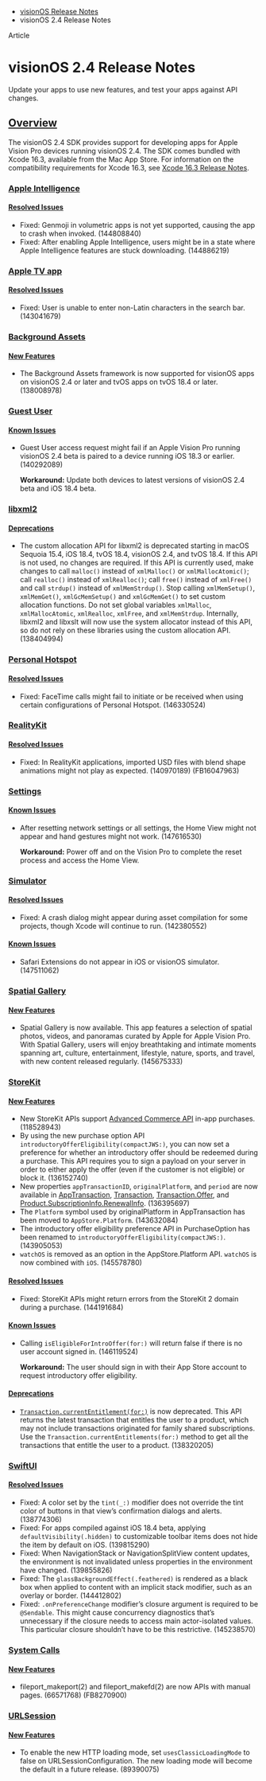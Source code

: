 - [visionOS Release Notes](https://developer.apple.com/documentation/visionos-release-notes)
- visionOS 2.4 Release Notes

Article

# visionOS 2.4 Release Notes

Update your apps to use new features, and test your apps against API changes.

## [Overview](https://developer.apple.com/documentation/visionos-release-notes/visionos-2_4-release-notes#Overview)

The visionOS 2.4 SDK provides support for developing apps for Apple Vision Pro devices running visionOS 2.4. The SDK comes bundled with Xcode 16.3, available from the Mac App Store. For information on the compatibility requirements for Xcode 16.3, see [Xcode 16.3 Release Notes](https://developer.apple.com/documentation/Xcode-Release-Notes/xcode-16_3-release-notes).

### [Apple Intelligence](https://developer.apple.com/documentation/visionos-release-notes/visionos-2_4-release-notes#Apple-Intelligence)

#### [Resolved Issues](https://developer.apple.com/documentation/visionos-release-notes/visionos-2_4-release-notes#Resolved-Issues)

- Fixed: Genmoji in volumetric apps is not yet supported, causing the app to crash when invoked. (144808840)
- Fixed: After enabling Apple Intelligence, users might be in a state where Apple Intelligence features are stuck downloading. (144886219)

### [Apple TV app](https://developer.apple.com/documentation/visionos-release-notes/visionos-2_4-release-notes#Apple-TV-app)

#### [Resolved Issues](https://developer.apple.com/documentation/visionos-release-notes/visionos-2_4-release-notes#Resolved-Issues)

- Fixed: User is unable to enter non-Latin characters in the search bar. (143041679)

### [Background Assets](https://developer.apple.com/documentation/visionos-release-notes/visionos-2_4-release-notes#Background-Assets)

#### [New Features](https://developer.apple.com/documentation/visionos-release-notes/visionos-2_4-release-notes#New-Features)

- The Background Assets framework is now supported for visionOS apps on visionOS 2.4 or later and tvOS apps on tvOS 18.4 or later. (138008978)

### [Guest User](https://developer.apple.com/documentation/visionos-release-notes/visionos-2_4-release-notes#Guest-User)

#### [Known Issues](https://developer.apple.com/documentation/visionos-release-notes/visionos-2_4-release-notes#Known-Issues)

- Guest User access request might fail if an Apple Vision Pro running visionOS 2.4 beta is paired to a device running iOS 18.3 or earlier. (140292089)

  **Workaround:** Update both devices to latest versions of visionOS 2.4 beta and iOS 18.4 beta.

### [libxml2](https://developer.apple.com/documentation/visionos-release-notes/visionos-2_4-release-notes#libxml2)

#### [Deprecations](https://developer.apple.com/documentation/visionos-release-notes/visionos-2_4-release-notes#Deprecations)

- The custom allocation API for libxml2 is deprecated starting in macOS Sequoia 15.4, iOS 18.4, tvOS 18.4, visionOS 2.4, and tvOS 18.4. If this API is not used, no changes are required. If this API is currently used, make changes to call `malloc()` instead of `xmlMalloc()` or `xmlMallocAtomic()`; call `realloc()` instead of `xmlRealloc()`; call `free()` instead of `xmlFree()` and call `strdup()` instead of `xmlMemStrdup()`. Stop calling `xmlMemSetup()`, `xmlMemGet()`, `xmlGcMemSetup()` and `xmlGcMemGet()` to set custom allocation functions. Do not set global variables `xmlMalloc`, `xmlMallocAtomic`, `xmlRealloc`, `xmlFree`, and `xmlMemStrdup`. Internally, libxml2 and libxslt will now use the system allocator instead of this API, so do not rely on these libraries using the custom allocation API. (138404994)

### [Personal Hotspot](https://developer.apple.com/documentation/visionos-release-notes/visionos-2_4-release-notes#Personal-Hotspot)

#### [Resolved Issues](https://developer.apple.com/documentation/visionos-release-notes/visionos-2_4-release-notes#Resolved-Issues)

- Fixed: FaceTime calls might fail to initiate or be received when using certain configurations of Personal Hotspot. (146330524)

### [RealityKit](https://developer.apple.com/documentation/visionos-release-notes/visionos-2_4-release-notes#RealityKit)

#### [Resolved Issues](https://developer.apple.com/documentation/visionos-release-notes/visionos-2_4-release-notes#Resolved-Issues)

- Fixed: In RealityKit applications, imported USD files with blend shape animations might not play as expected. (140970189) (FB16047963)

### [Settings](https://developer.apple.com/documentation/visionos-release-notes/visionos-2_4-release-notes#Settings)

#### [Known Issues](https://developer.apple.com/documentation/visionos-release-notes/visionos-2_4-release-notes#Known-Issues)

- After resetting network settings or all settings, the Home View might not appear and hand gestures might not work. (147616530)

  **Workaround:** Power off and on the Vision Pro to complete the reset process and access the Home View.

### [Simulator](https://developer.apple.com/documentation/visionos-release-notes/visionos-2_4-release-notes#Simulator)

#### [Resolved Issues](https://developer.apple.com/documentation/visionos-release-notes/visionos-2_4-release-notes#Resolved-Issues)

- Fixed: A crash dialog might appear during asset compilation for some projects, though Xcode will continue to run. (142380552)

#### [Known Issues](https://developer.apple.com/documentation/visionos-release-notes/visionos-2_4-release-notes#Known-Issues)

- Safari Extensions do not appear in iOS or visionOS simulator. (147511062)

### [Spatial Gallery](https://developer.apple.com/documentation/visionos-release-notes/visionos-2_4-release-notes#Spatial-Gallery)

#### [New Features](https://developer.apple.com/documentation/visionos-release-notes/visionos-2_4-release-notes#New-Features)

- Spatial Gallery is now available. This app features a selection of spatial photos, videos, and panoramas curated by Apple for Apple Vision Pro. With Spatial Gallery, users will enjoy breathtaking and intimate moments spanning art, culture, entertainment, lifestyle, nature, sports, and travel, with new content released regularly. (145675333)

### [StoreKit](https://developer.apple.com/documentation/visionos-release-notes/visionos-2_4-release-notes#StoreKit)

#### [New Features](https://developer.apple.com/documentation/visionos-release-notes/visionos-2_4-release-notes#New-Features)

- New StoreKit APIs support [Advanced Commerce API](https://developer.apple.com/in-app-purchase/advanced-commerce-api/) in-app purchases. (118528943)
- By using the new purchase option API `introductoryOfferEligibility(compactJWS:)`, you can now set a preference for whether an introductory offer should be redeemed during a purchase. This API requires you to sign a payload on your server in order to either apply the offer (even if the customer is not eligible) or block it. (136152740)
- New properties `appTransactionID`, `originalPlatform`, and `period` are now available in [AppTransaction](https://developer.apple.com/documentation/storekit/apptransaction), [Transaction](https://developer.apple.com/documentation/storekit/transaction), [Transaction.Offer](https://developer.apple.com/documentation/storekit/transaction/offer-swift.struct), and [Product.SubscriptionInfo.RenewalInfo](https://developer.apple.com/documentation/storekit/product/subscriptioninfo/renewalinfo). (136395697)
- The `Platform` symbol used by originalPlatform in AppTransaction has been moved to `AppStore.Platform`. (143632084)
- The introductory offer eligibility preference API in PurchaseOption has been renamed to `introductoryOfferEligibility(compactJWS:)`. (143905053)
- `watchOS` is removed as an option in the AppStore.Platform API. `watchOS` is now combined with `iOS`. (145578780)

#### [Resolved Issues](https://developer.apple.com/documentation/visionos-release-notes/visionos-2_4-release-notes#Resolved-Issues)

- Fixed: StoreKit APIs might return errors from the StoreKit 2 domain during a purchase. (144191684)

#### [Known Issues](https://developer.apple.com/documentation/visionos-release-notes/visionos-2_4-release-notes#Known-Issues)

- Calling `isEligibleForIntroOffer(for:)` will return false if there is no user account signed in. (146119524)

  **Workaround:** The user should sign in with their App Store account to request introductory offer eligibility.

#### [Deprecations](https://developer.apple.com/documentation/visionos-release-notes/visionos-2_4-release-notes#Deprecations)

- [`Transaction.currentEntitlement(for:)`](https://developer.apple.com/documentation/storekit/transaction/currententitlement(for:)) is now deprecated. This API returns the latest transaction that entitles the user to a product, which may not include transactions originated for family shared subscriptions. Use the `Transaction.currentEntitlements(for:)` method to get all the transactions that entitle the user to a product. (138320205)

### [SwiftUI](https://developer.apple.com/documentation/visionos-release-notes/visionos-2_4-release-notes#SwiftUI)

#### [Resolved Issues](https://developer.apple.com/documentation/visionos-release-notes/visionos-2_4-release-notes#Resolved-Issues)

- Fixed: A color set by the `tint(_:)` modifier does not override the tint color of buttons in that view’s confirmation dialogs and alerts. (138774306)
- Fixed: For apps compiled against iOS 18.4 beta, applying `defaultVisibility(.hidden)` to customizable toolbar items does not hide the item by default on iOS. (139815290)
- Fixed: When NavigationStack or NavigationSplitView content updates, the environment is not invalidated unless properties in the environment have changed. (139855826)
- Fixed: The `glassBackgroundEffect(.feathered)` is rendered as a black box when applied to content with an implicit stack modifier, such as an overlay or border. (144412802)
- Fixed: `.onPreferenceChange` modifier’s closure argument is required to be `@Sendable`. This might cause concurrency diagnostics that’s unnecessary if the closure needs to access main actor-isolated values. This particular closure shouldn’t have to be this restrictive. (145238570)

### [System Calls](https://developer.apple.com/documentation/visionos-release-notes/visionos-2_4-release-notes#System-Calls)

#### [New Features](https://developer.apple.com/documentation/visionos-release-notes/visionos-2_4-release-notes#New-Features)

- fileport\_makeport(2) and fileport\_makefd(2) are now APIs with manual pages. (66571768) (FB8270900)

### [URLSession](https://developer.apple.com/documentation/visionos-release-notes/visionos-2_4-release-notes#URLSession)

#### [New Features](https://developer.apple.com/documentation/visionos-release-notes/visionos-2_4-release-notes#New-Features)

- To enable the new HTTP loading mode, set `usesClassicLoadingMode` to false on URLSessionConfiguration. The new loading mode will become the default in a future release. (89390075)
